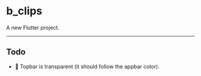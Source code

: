 # b_clips

A new Flutter project.

---

## Todo
- 🐞 Topbar is transparent (it should follow the appbar color).
